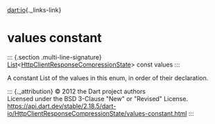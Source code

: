 [dart:io](../../dart-io/dart-io-library){._links-link}

values constant
===============

::: {.section .multi-line-signature}
[List](../../dart-core/list-class)\<[HttpClientResponseCompressionState](../httpclientresponsecompressionstate)\>
const values
:::

A constant List of the values in this enum, in order of their
declaration.

::: {._attribution}
© 2012 the Dart project authors\
Licensed under the BSD 3-Clause \"New\" or \"Revised\" License.\
<https://api.dart.dev/stable/2.18.5/dart-io/HttpClientResponseCompressionState/values-constant.html>
:::
